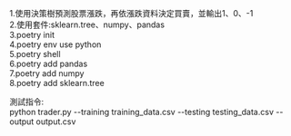1.使用決策樹預測股票漲跌，再依漲跌資料決定買賣，並輸出1、0、-1 <br>
2.使用套件:sklearn.tree、numpy、pandas <br>
3.poetry init<br>
4.poetry env use python<br>
5.poetry shell<br>
6.poetry add pandas <br>
7.poetry add numpy <br>
8.poetry add sklearn.tree <br>

測試指令:<br>
python trader.py --training training_data.csv --testing testing_data.csv --output output.csv <br>
